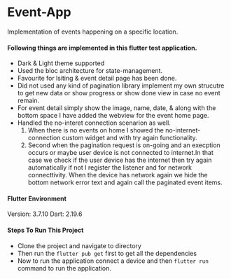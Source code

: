 # Event-App
Implementation of events happening on a specific location.

#### Following things are implemented in this flutter test application.

* Dark & Light theme supported
* Used the bloc architecture for state-management.
* Favourite for lsiting & event detail page has been done.
* Did not used any kind of pagination library implement my own strucutre to get new data or show progress or show done view in case no event remain.
* For event detail simply show the image, name, date, & along with the bottom space I have added the webview for the event home page.
* Handled the no-interet connection scenarion as well.
   1. When there is no events on home I showed the no-internet-connection custom widget and with try again functionality.
   2. Second when the pagination request is on-going and an execption occurs or maybe user device is not connected to internet.In that case we 
      check if the user device has the internet then try again automatically if not I register the listener and for network connecttivity. When 
      the device has network again we hide the bottom network error text and again call the paginated event items.


#### Flutter Environment
Version: 3.7.10
Dart: 2.19.6

#### Steps To Run This Project

* Clone the project and navigate to directory
* Then run the `flutter pub get` first to get all the dependencies
* Now to run the application connect a device and then `flutter run` command to run the application. 
      
